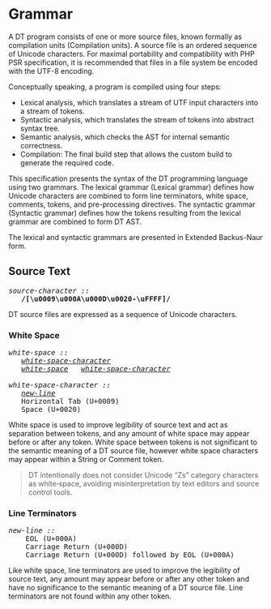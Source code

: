 # Grammar

A DT program consists of one or more source files, known formally as 
compilation units (Compilation units). A source file is an ordered sequence of
Unicode characters. For maximal portability and compatibility with PHP PSR
specification, it is recommended that files in a file system be encoded with
the UTF-8 encoding.

Conceptually speaking, a program is compiled using four steps:

- Lexical analysis, which translates a stream of UTF input characters into
  a stream of tokens.
- Syntactic analysis, which translates the stream of tokens into abstract 
  syntax tree.
- Semantic analysis, which checks the AST for internal semantic correctness.
- Compilation: The final build step that allows the custom build to generate 
  the required code.

This specification presents the syntax of the DT programming language using two
grammars. The lexical grammar (Lexical grammar) defines how Unicode characters
are combined to form line terminators, white space, comments, tokens, and
pre-processing directives. The syntactic grammar (Syntactic grammar) defines
how the tokens resulting from the lexical grammar are combined to form DT AST.

The lexical and syntactic grammars are presented in Extended Backus-Naur form.

## Source Text

<pre>
<i id="grammar-source-character">source-character ::</i>
   <b>/[\u0009\u000A\u000D\u0020-\uFFFF]/</b>
</pre>

DT source files are expressed as a sequence of Unicode characters. 

### White Space

<pre>
<i id="grammar-white-space">white-space ::</i>
   <i><a href="#grammar-white-space-character">white-space-character</a></i>
   <i><a href="#grammar-white-space">white-space</a></i>   <i><a href="#grammar-white-space-character">white-space-character</a></i>

<i id="grammar-white-space-character">white-space-character ::</i>
   <i><a href="#grammar-new-line">new-line</a></i>
   Horizontal Tab (U+0009)
   Space (U+0020)
</pre>

White space is used to improve legibility of source text and act as separation 
between tokens, and any amount of white space may appear before or after any 
token. White space between tokens is not significant to the semantic meaning 
of a DT source file, however white space characters may appear within a 
String or Comment token.

> DT intentionally does not consider Unicode “Zs” category characters as 
white‐space, avoiding misinterpretation by text editors and source control
tools.

### Line Terminators

<pre>
<i id="grammar-new-line">new-line ::</i>
    EOL (U+000A)
    Carriage Return (U+000D)
    Carriage Return (U+000D) followed by EOL (U+000A)
</pre>

Like white space, line terminators are used to improve the legibility of 
source text, any amount may appear before or after any other token and have 
no significance to the semantic meaning of a DT source file. Line 
terminators are not found within any other token.

